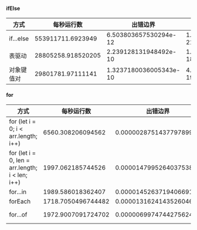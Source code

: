  #### ifElse
 | 方式 | 每秒运行数 | 出错边界 | 样本方差 |
 | --- | --- | --- | ---
 | if...else | 553911711.6923949 | 6.503803657530294e-12 | 1.0460352174854022e-21 |
 | 表驱动 | 28805258.918520205 | 2.239128131948492e-10 | 1.187646360908908e-18 |
 | 对象键值对 | 29801781.97111141 | 1.3237180036005343e-10 | 4.287524968431936e-19 |

#### for
| 方式 | 每秒运行数 | 出错边界 | 样本方差 |
| --- | --- | --- | ---
| for (let i = 0; i < arr.length; i++) | 6560.308206094562 | 0.000002875143779789936 | 1.78601493029096e-10 |
| for (let i = 0, len = arr.length; i < len; i++) | 1997.062185744526 | 0.000014799526403753801 | 4.390098031212583e-9 |
| for...in | 1989.586018362407 | 0.000014526371940669156 | 4.504183023794809e-9 |
| forEach | 1718.7050496744482 | 0.000013162414352604606 | 3.698050403569201e-9 |
| for...of | 1972.9007091724702 | 0.000006997474427562432 | 1.0451637770408151e-9 |